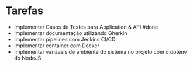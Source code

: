 # Tarefas
- Implementar Casos de Testes para Application & API #done
- Implementar documentação utilizando Gherkin
- Implementar pipelines com Jenkins CI/CD
- Implementar container com Docker
- Implementar variáveis de ambiente do sistema no projeto com o dotenv do NodeJS